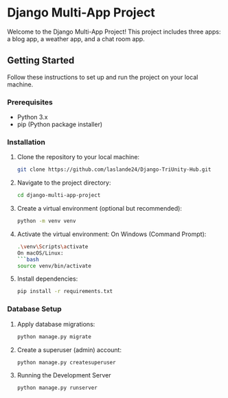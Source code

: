 # Django Multi-App Project

Welcome to the Django Multi-App Project! This project includes three apps: a blog app, a weather app, and a chat room app.

## Getting Started

Follow these instructions to set up and run the project on your local machine.

### Prerequisites

- Python 3.x
- pip (Python package installer)

### Installation

1. Clone the repository to your local machine:

   ```bash
   git clone https://github.com/laslande24/Django-TriUnity-Hub.git

2. Navigate to the project directory:
     ```bash
     cd django-multi-app-project
4. Create a virtual environment (optional but recommended):
     ```bash
     python -m venv venv
6. Activate the virtual environment:
    On Windows (Command Prompt):
     ```bash
     .\venv\Scripts\activate
   On macOS/Linux:
     ```bash
     source venv/bin/activate
7. Install dependencies:
     ```bash
     pip install -r requirements.txt
   
### Database Setup

1. Apply database migrations:
     ```bash
     python manage.py migrate
   
2. Create a superuser (admin) account:
    ```bash
    python manage.py createsuperuser

3. Running the Development Server
    ```bash
    python manage.py runserver
